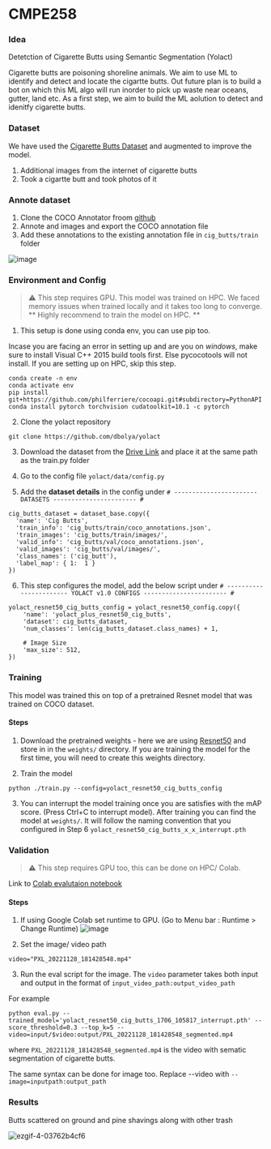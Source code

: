 # CMPE258

### Idea

Detetction of Cigarette Butts using Semantic Segmentation (Yolact)

Cigarette butts are poisoning shoreline animals. We aim to use ML to identify and detect and locate the cigartte butts.
Out future plan is to build a bot on which this ML algo will run inorder to pick up waste near oceans, gutter, land etc.
As a first step, we aim to build the ML aolution to detect and idenitfy cigarette butts. 

### Dataset 

We have used the [Cigarette Butts Dataset](https://www.immersivelimit.com/datasets/cigarette-butts) and augmented to improve the model.
1. Additional images from the internet of cigarette butts
2. Took a cigartte butt and took photos of it 


### Annote dataset

1. Clone the COCO Annotator froom [github](https://github.com/jsbroks/coco-annotator)
2. Annote and images and export the COCO annotation file
3. Add these annotations to the existing annotation file in `cig_butts/train` folder

![image](https://user-images.githubusercontent.com/98665151/204422071-aa14ac54-a2b0-43ff-bf02-bf83c347fcb6.png)


### Environment and Config  

> ⚠️ This step requires GPU. This model was trained on HPC.
> We faced memory issues when trained locally and it takes too long to converge. 
** Highly recommend to train the model on HPC. **

1. This setup is done using conda env, you can use pip too.

Incase you are facing an error in setting up and are you on *windows*, make sure to install Visual C++ 2015 build tools first. Else pycocotools will not install. If you are setting up on HPC, skip this step.

```
conda create -n env
conda activate env
pip install git+https://github.com/philferriere/cocoapi.git#subdirectory=PythonAPI
conda install pytorch torchvision cudatoolkit=10.1 -c pytorch
```


2. Clone the yolact repository 
```
git clone https://github.com/dbolya/yolact
```

3. Download the dataset from the [Drive Link](https://drive.google.com/drive/u/0/folders/1o9hCcc947dXmdZxKSu9VoJ5s4mgs_-g4) and place it at the same path as the train.py folder


4. Go to the config file `yolact/data/config.py`
5. Add the **dataset details** in the config under `# ----------------------- DATASETS ----------------------- #` 

```
cig_butts_dataset = dataset_base.copy({
  'name': 'Cig Butts',
  'train_info': 'cig_butts/train/coco_annotations.json',
  'train_images': 'cig_butts/train/images/',
  'valid_info': 'cig_butts/val/coco_annotations.json',
  'valid_images': 'cig_butts/val/images/',
  'class_names': ('cig_butt'),
  'label_map': { 1:  1 }
})

```
6. This step configures the model, add the below script under `# ----------------------- YOLACT v1.0 CONFIGS ----------------------- #
`

```
yolact_resnet50_cig_butts_config = yolact_resnet50_config.copy({
    'name': 'yolact_plus_resnet50_cig_butts',
    'dataset': cig_butts_dataset,
    'num_classes': len(cig_butts_dataset.class_names) + 1,

    # Image Size
    'max_size': 512,
})

```

### Training

This model was trained this on top of a pretrained Resnet model that was trained on COCO dataset.

#### Steps 

1. Download the pretrained weights - here we are using [Resnet50](https://drive.google.com/file/d/1Jy3yCdbatgXa5YYIdTCRrSV0S9V5g1rn/view?usp=sharing) and store in in the `weights/` directory. If you are training the model for the first time, you will need to create this weights directory. 

2. Train the model 
```
python ./train.py --config=yolact_resnet50_cig_butts_config
```

3. You can interrupt the model training once you are satisfies with the mAP score. (Press Ctrl+C to interrupt model). After training you can find the model at `weights/`. It will follow the naming convention that you configured in Step 6 `yolact_resnet50_cig_butts_x_x_interrupt.pth`




### Validation 

> ⚠️ This step requires GPU too, this can be done on HPC/ Colab.

Link to [Colab evalutaion notebook](https://colab.research.google.com/drive/1kq2hs-tSiPx0x6MoPA0X5xLYip2UOUH2?usp=sharing)

#### Steps 

1. If using Google Colab set runtime to GPU. (Go to Menu bar : Runtime > Change Runtime)
![image](https://user-images.githubusercontent.com/98665151/204405998-35aee7b3-11f1-47a2-b880-ef8207a5fe7a.png)

2. Set the image/ video path
```
video="PXL_20221128_181428548.mp4"
```
3. Run the eval script for the image. The `video` parameter takes both input and output in the format of `input_video_path:output_video_path`

For example 

```
python eval.py --trained_model='yolact_resnet50_cig_butts_1706_105817_interrupt.pth' --score_threshold=0.3 --top_k=5 --video=input/$video:output/PXL_20221128_181428548_segmented.mp4
```

where `PXL_20221128_181428548_segmented.mp4` is the video with sematic segmentation of cigarette butts.

The same syntax can be done for image too. Replace --video with `--image=inputpath:output_path`




### Results 

Butts scattered on ground and pine shavings along with other trash


![ezgif-4-03762b4cf6](https://user-images.githubusercontent.com/98665151/204409375-66342d65-9992-4b29-982c-09ffa5c6ee07.gif)

